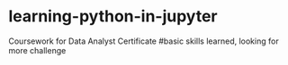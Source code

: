 # learning-python-in-jupyter
Coursework for Data Analyst Certificate
#basic skills learned, looking for more challenge
